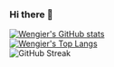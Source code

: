 ### Hi there 👋

<!--
**Luwengier/Luwengier** is a ✨ _special_ ✨ repository because its `README.md` (this file) appears on your GitHub profile.

Here are some ideas to get you started:

- 🔭 I’m currently working on ...
- 🌱 I’m currently learning ...
- 👯 I’m looking to collaborate on ...
- 🤔 I’m looking for help with ...
- 💬 Ask me about ...
- 📫 How to reach me: ...
- 😄 Pronouns: ...
- ⚡ Fun fact: ...
-->

[![Wengier's GitHub stats](https://github-readme-stats.vercel.app/api?username=Luwengier&theme=dark)](https://github.com/anuraghazra/github-readme-stats)
<br/>
[![Wengier's Top Langs](https://github-readme-stats.vercel.app/api/top-langs/?username=Luwengier&theme=dark&layout=compact&card_width=450)](https://github.com/anuraghazra/github-readme-stats)
<br/>
![GitHub Streak](https://github-readme-streak-stats.herokuapp.com/?user=Luwengier&theme=dark&count_private=true&bg_color=0d1116&title_color=ce09ec&text_color=a4aacb&icon_color=007ec6)
